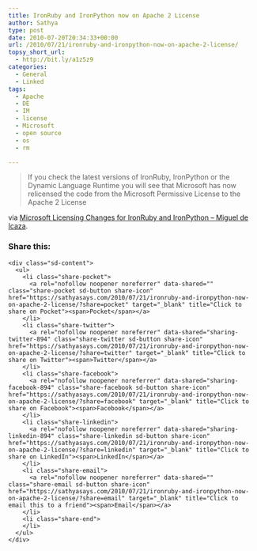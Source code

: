 ```yaml
---
title: IronRuby and IronPython now on Apache 2 License
author: Sathya
type: post
date: 2010-07-20T20:34:33+00:00
url: /2010/07/21/ironruby-and-ironpython-now-on-apache-2-license/
topsy_short_url:
  - http://bit.ly/a1z5z9
categories:
  - General
  - Linked
tags:
  - Apache
  - DE
  - IM
  - license
  - Microsoft
  - open source
  - os
  - rm

---
```

> If you check the latest versions of IronRuby, IronPython or the Dynamic Language Runtime you will see that Microsoft has now relicensed the code from the Microsoft Permissive License to the Apache 2 License

via [Microsoft Licensing Changes for IronRuby and IronPython &#8211; Miguel de Icaza][1].

<div class="sharedaddy sd-sharing-enabled">
  <div class="robots-nocontent sd-block sd-social sd-social-icon-text sd-sharing">
    <h3 class="sd-title">
      Share this:
    </h3>
    
    <div class="sd-content">
      <ul>
        <li class="share-pocket">
          <a rel="nofollow noopener noreferrer" data-shared="" class="share-pocket sd-button share-icon" href="https://sathyasays.com/2010/07/21/ironruby-and-ironpython-now-on-apache-2-license/?share=pocket" target="_blank" title="Click to share on Pocket"><span>Pocket</span></a>
        </li>
        <li class="share-twitter">
          <a rel="nofollow noopener noreferrer" data-shared="sharing-twitter-894" class="share-twitter sd-button share-icon" href="https://sathyasays.com/2010/07/21/ironruby-and-ironpython-now-on-apache-2-license/?share=twitter" target="_blank" title="Click to share on Twitter"><span>Twitter</span></a>
        </li>
        <li class="share-facebook">
          <a rel="nofollow noopener noreferrer" data-shared="sharing-facebook-894" class="share-facebook sd-button share-icon" href="https://sathyasays.com/2010/07/21/ironruby-and-ironpython-now-on-apache-2-license/?share=facebook" target="_blank" title="Click to share on Facebook"><span>Facebook</span></a>
        </li>
        <li class="share-linkedin">
          <a rel="nofollow noopener noreferrer" data-shared="sharing-linkedin-894" class="share-linkedin sd-button share-icon" href="https://sathyasays.com/2010/07/21/ironruby-and-ironpython-now-on-apache-2-license/?share=linkedin" target="_blank" title="Click to share on LinkedIn"><span>LinkedIn</span></a>
        </li>
        <li class="share-email">
          <a rel="nofollow noopener noreferrer" data-shared="" class="share-email sd-button share-icon" href="https://sathyasays.com/2010/07/21/ironruby-and-ironpython-now-on-apache-2-license/?share=email" target="_blank" title="Click to email this to a friend"><span>Email</span></a>
        </li>
        <li class="share-end">
        </li>
      </ul>
    </div>
  </div>
</div>

 [1]: http://tirania.org/blog/archive/2010/Jul-17-1.html